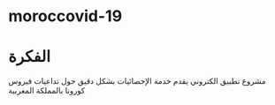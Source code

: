 # moroccovid-19

# الفكرة

مشروع تطبيق الكتروني يقدم خدمة الإحصائيات بشكل دقيق حول تداعيات فيروس كورونا بالمملكة المغربية
